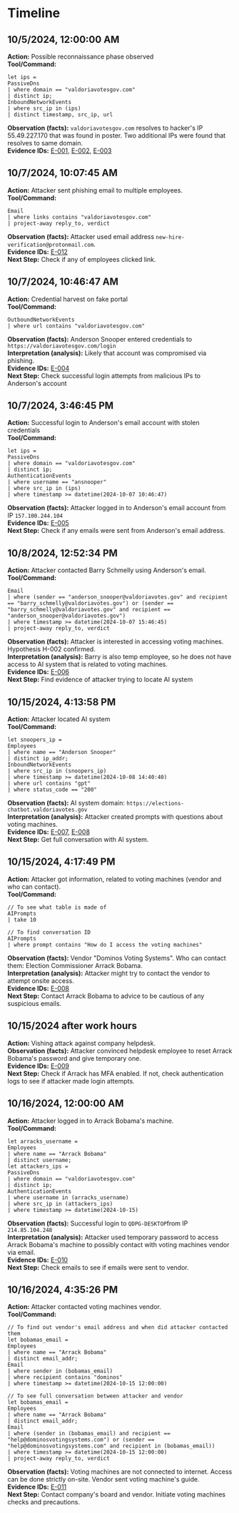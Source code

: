 # Timeline
## 10/5/2024, 12:00:00 AM
**Action:** Possible reconnaissance phase observed  
**Tool/Command:**  
```
let ips =
PassiveDns
| where domain == "valdoriavotesgov.com"
| distinct ip;
InboundNetworkEvents
| where src_ip in (ips)
| distinct timestamp, src_ip, url
```
**Observation (facts):** `valdoriavotesgov.com` resolves to hacker's IP 55.49.227.170 that was found in poster. Two additional IPs were found that resolves to same domain.  
**Evidence IDs:** [E-001](evidence/E-001_Hacking_group_poster.md), [E-002](evidence/E-002_Hacker_IP_resolve.md), [E-003](evidence/E-003_Possible_Reconnaissance_Phase.md)
## 10/7/2024, 10:07:45 AM
**Action:** Attacker sent phishing email to multiple employees.  
**Tool/Command:**  
```
Email
| where links contains "valdoriavotesgov.com"
| project-away reply_to, verdict
```
**Observation (facts):** Attacker used email address `new-hire-verification@protonmail.com`.  
**Evidence IDs:** [E-012](E-012_Phishing_email.md)  
**Next Step:** Check if any of employees clicked link.
## 10/7/2024, 10:46:47 AM
**Action:** Credential harvest on fake portal  
**Tool/Command:** 
```
OutboundNetworkEvents
| where url contains "valdoriavotesgov.com"
```
**Observation (facts):** Anderson Snooper entered credentials to `https://valdoriavotesgov.com/login`  
**Interpretation (analysis):** Likely that account was compromised via phishing.  
**Evidence IDs:** [E-004](evidence/E-004_Employee_credential_harvest_on_fake_portal.md)  
**Next Step:** Check successful login attempts from malicious IPs to Anderson's account  
## 10/7/2024, 3:46:45 PM
**Action:** Successful login to Anderson's email account with stolen credentials  
**Tool/Command:**  
```
let ips =
PassiveDns
| where domain == "valdoriavotesgov.com"
| distinct ip;
AuthenticationEvents
| where username == "ansnooper"
| where src_ip in (ips)
| where timestamp >= datetime(2024-10-07 10:46:47)
```
**Observation (facts):** Attacker logged in to Anderson's email account from IP `157.100.244.104`  
**Evidence IDs:** [E-005](evidence/E-005_Successful_login_to_Andersons_email_account.md)  
**Next Step:** Check if any emails were sent from Anderson's email address.  
## 10/8/2024, 12:52:34 PM
**Action:** Attacker contacted Barry Schmelly using Anderson's email.  
**Tool/Command:** 
```
Email
| where (sender == "anderson_snooper@valdoriavotes.gov" and recipient == "barry_schmelly@valdoriavotes.gov") or (sender == "barry_schmelly@valdoriavotes.gov" and recipient == "anderson_snooper@valdoriavotes.gov")
| where timestamp >= datetime(2024-10-07 15:46:45)
| project-away reply_to, verdict
```
**Observation (facts):** Attacker is interested in accessing voting machines. Hypothesis H-002 confirmed.  
**Interpretation (analysis):** Barry is also temp employee, so he does not have access to AI system that is related to voting machines.  
**Evidence IDs:** [E-006](evidence/E-006_Conversation_between_attacker_and_Barry_Shmelly.md)  
**Next Step:** Find evidence of attacker trying to locate AI system  
## 10/15/2024, 4:13:58 PM
**Action:** Attacker located AI system  
**Tool/Command:**  
```
let snoopers_ip =
Employees
| where name == "Anderson Snooper"
| distinct ip_addr;
InboundNetworkEvents
| where src_ip in (snoopers_ip)
| where timestamp >= datetime(2024-10-08 14:40:40)
| where url contains "gpt"
| where status_code == "200"
```
**Observation (facts):** AI system domain: `https://elections-chatbot.valdoriavotes.gov`  
**Interpretation (analysis):** Attacker created prompts with questions about voting machines.  
**Evidence IDs:** [E-007](evidence/E-007_Attacker_located_AI_system.md), [E-008](evidence/E-008_AI_chat_with_attacker.md)  
**Next Step:** Get full conversation with AI system.  
## 10/15/2024, 4:17:49 PM
**Action:** Attacker got information, related to voting machines (vendor and who can contact).  
**Tool/Command:**  
```
// To see what table is made of
AIPrompts
| take 10

// To find conversation ID
AIPrompts
| where prompt contains "How do I access the voting machines"
```
**Observation (facts):**  Vendor "Dominos Voting Systems". Who can contact them: Election Commissioner Arrack Bobama.  
**Interpretation (analysis):** Attacker might try to contact the vendor to attempt onsite access.  
**Evidence IDs:** [E-008](evidence/E-008_AI_chat_with_attacker.md)  
**Next Step:** Contact Arrack Bobama to advice to be cautious of any suspicious emails.  
## 10/15/2024 after work hours
**Action:** Vishing attack against company helpdesk.  
**Observation (facts):** Attacker convinced helpdesk employee to reset Arrack Bobama's password and give temporary one.  
**Evidence IDs:** [E-009](evidence/E-009_Helpdesk_reseted_Arracks_password.md)  
**Next Step:** Check if Arrack has MFA enabled. If not, check authentication logs to see if attacker made login attempts.  
## 10/16/2024, 12:00:00 AM
**Action:** Attacker logged in to Arrack Bobama's machine.  
**Tool/Command:**  
```
let arracks_username =
Employees
| where name == "Arrack Bobama"
| distinct username;
let attackers_ips =
PassiveDns
| where domain == "valdoriavotesgov.com"
| distinct ip;
AuthenticationEvents
| where username in (arracks_username)
| where src_ip in (attackers_ips)
| where timestamp >= datetime(2024-10-15)
```
**Observation (facts):** Successful login to `QDPG-DESKTOP`from IP `214.85.104.248`  
**Interpretation (analysis):** Attacker used temporary password to access Arrack Bobama's machine to possibly contact with voting machines vendor via email.  
**Evidence IDs:** [E-010](evidence/E-010_Successful_login_to_Bobamas_machine.md)  
**Next Step:** Check emails to see if emails were sent to vendor.  
## 10/16/2024, 4:35:26 PM
**Action:** Attacker contacted voting machines vendor.  
**Tool/Command:**  
```
// To find out vendor's email address and when did attacker contacted them
let bobamas_email =
Employees
| where name == "Arrack Bobama"
| distinct email_addr;
Email
| where sender in (bobamas_email)
| where recipient contains "dominos"
| where timestamp >= datetime(2024-10-15 12:00:00)

// To see full conversation between attacker and vendor
let bobamas_email =
Employees
| where name == "Arrack Bobama"
| distinct email_addr;
Email
| where (sender in (bobamas_email) and recipient == "help@dominosvotingsystems.com") or (sender == "help@dominosvotingsystems.com" and recipient in (bobamas_email))
| where timestamp >= datetime(2024-10-15 12:00:00)
| project-away reply_to, verdict
```
**Observation (facts):** Voting machines are not connected to internet. Access can be done strictly on-site. Vendor sent voting machine's guide.  
**Evidence IDs:** [E-011](evidence/E-011_Email_transcript_between_attacker_and_vendor.md)  
**Next Step:** Contact company's board and vendor. Initiate voting machines checks and precautions.